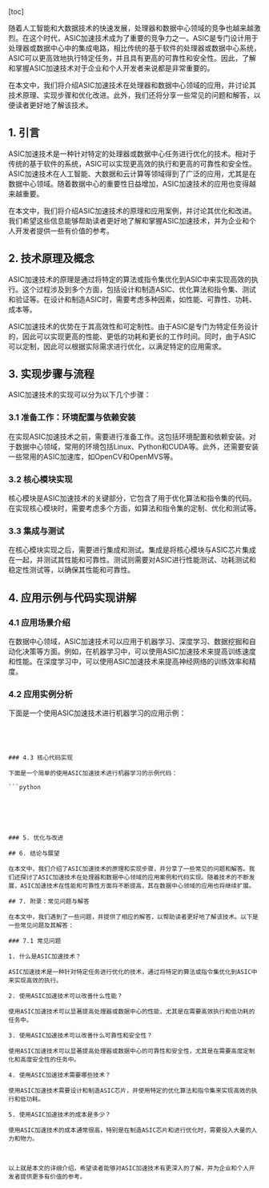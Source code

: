 
[toc]                    
                
                
随着人工智能和大数据技术的快速发展，处理器和数据中心领域的竞争也越来越激烈。在这个时代，ASIC加速技术成为了重要的竞争力之一。ASIC是专门设计用于处理器或数据中心中的集成电路，相比传统的基于软件的处理器或数据中心系统，ASIC可以更高效地执行特定任务，并且具有更高的可靠性和安全性。因此，了解和掌握ASIC加速技术对于企业和个人开发者来说都是非常重要的。

在本文中，我们将介绍ASIC加速技术在处理器和数据中心领域的应用，并讨论其技术原理、实现步骤和优化改进。此外，我们还将分享一些常见的问题和解答，以便读者更好地了解该技术。

## 1. 引言

ASIC加速技术是一种针对特定的处理器或数据中心任务进行优化的技术。相对于传统的基于软件的系统，ASIC可以实现更高效的执行和更高的可靠性和安全性。ASIC加速技术在人工智能、大数据和云计算等领域得到了广泛的应用，尤其是在数据中心领域。随着数据中心的重要性日益增加，ASIC加速技术的应用也变得越来越重要。

在本文中，我们将介绍ASIC加速技术的原理和应用案例，并讨论其优化和改进。我们希望这些信息能够帮助读者更好地了解和掌握ASIC加速技术，并为企业和个人开发者提供一些有价值的参考。

## 2. 技术原理及概念

ASIC加速技术的原理是通过将特定的算法或指令集优化到ASIC中来实现高效的执行。这个过程涉及到多个方面，包括设计和制造ASIC、优化算法和指令集、测试和验证等。在设计和制造ASIC时，需要考虑多种因素，如性能、可靠性、功耗、成本等。

ASIC加速技术的优势在于其高效性和可定制性。由于ASIC是专门为特定任务设计的，因此可以实现更高的性能、更低的功耗和更长的工作时间。同时，由于ASIC可以定制，因此可以根据实际需求进行优化，以满足特定的应用需求。

## 3. 实现步骤与流程

ASIC加速技术的实现可以分为以下几个步骤：

### 3.1 准备工作：环境配置与依赖安装

在实现ASIC加速技术之前，需要进行准备工作。这包括环境配置和依赖安装。对于数据中心领域，常用的环境包括Linux、Python和CUDA等。此外，还需要安装一些常用的ASIC加速库，如OpenCV和OpenMVS等。

### 3.2 核心模块实现

核心模块是ASIC加速技术的关键部分，它包含了用于优化算法和指令集的代码。在实现核心模块时，需要考虑多个方面，如算法和指令集的定制、优化和测试等。

### 3.3 集成与测试

在核心模块实现之后，需要进行集成和测试。集成是将核心模块与ASIC芯片集成在一起，并测试其性能和可靠性。测试则需要对ASIC进行性能测试、功耗测试和稳定性测试等，以确保其性能和可靠性。

## 4. 应用示例与代码实现讲解

### 4.1 应用场景介绍

在数据中心领域，ASIC加速技术可以应用于机器学习、深度学习、数据挖掘和自动化决策等方面。例如，在机器学习中，可以使用ASIC加速技术来提高训练速度和性能。在深度学习中，可以使用ASIC加速技术来提高神经网络的训练效率和精度。

### 4.2 应用实例分析

下面是一个使用ASIC加速技术进行机器学习的应用示例：

```

```


```

```


```


### 4.3 核心代码实现

下面是一个简单的使用ASIC加速技术进行机器学习的示例代码：

```python


```


```


```


```


### 5. 优化与改进

## 6. 结论与展望

在本文中，我们介绍了ASIC加速技术的原理和实现步骤，并分享了一些常见的问题和解答。我们还探讨了ASIC加速技术在处理器和数据中心领域的应用案例和代码实现。随着技术的不断发展，ASIC加速技术在性能和可靠性方面将不断提高，其在数据中心领域的应用也将继续扩展。

## 7. 附录：常见问题与解答

在本文中，我们遇到了一些问题，并提供了相应的解答，以帮助读者更好地了解该技术。以下是一些常见问题及其解答：

### 7.1 常见问题

1. 什么是ASIC加速技术？

ASIC加速技术是一种针对特定任务进行优化的技术，通过将特定的算法或指令集优化到ASIC中来实现高效的执行。

2. 使用ASIC加速技术可以改善什么性能？

使用ASIC加速技术可以显著提高处理器或数据中心的性能，尤其是在需要高效执行和低功耗的任务中。

3. 使用ASIC加速技术可以改善什么可靠性和安全性？

使用ASIC加速技术可以显著提高处理器或数据中心的可靠性和安全性，尤其是在需要高度定制化和高度安全性的任务中。

4. 使用ASIC加速技术需要哪些技术？

使用ASIC加速技术需要设计和制造ASIC芯片，并使用特定的优化算法和指令集来实现高效的执行和低功耗。

5. 使用ASIC加速技术的成本是多少？

使用ASIC加速技术的成本通常很高，特别是在制造ASIC芯片和进行优化时，需要投入大量的人力和物力。



以上就是本文的详细介绍，希望读者能够对ASIC加速技术有更深入的了解，并为企业和个人开发者提供更多有价值的参考。

